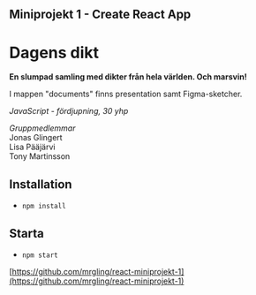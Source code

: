 ## Miniprojekt 1 - Create React App

# Dagens dikt

**En slumpad samling med dikter från hela världen. Och marsvin!**

I mappen "documents" finns presentation samt Figma-sketcher.

*JavaScript - fördjupning, 30 yhp*

*Gruppmedlemmar*  
Jonas Glingert  
Lisa Pääjärvi  
Tony Martinsson

## Installation

* `npm install`

## Starta

* `npm start`   

[https://github.com/mrgling/react-miniprojekt-1](https://github.com/mrgling/react-miniprojekt-1)

